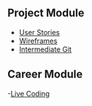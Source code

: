 ## Project Module

- [User Stories](project-module/user-stories.html)
- [Wireframes](project-module/wireframes.html)
- [Intermediate Git](project-module/intermediate-git.html)

## Career Module

-[Live Coding](career-module/live-coding.html)